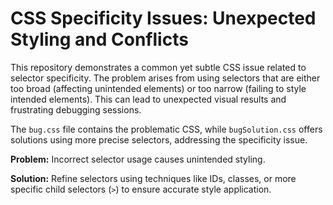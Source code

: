 # CSS Specificity Issues: Unexpected Styling and Conflicts

This repository demonstrates a common yet subtle CSS issue related to selector specificity.  The problem arises from using selectors that are either too broad (affecting unintended elements) or too narrow (failing to style intended elements). This can lead to unexpected visual results and frustrating debugging sessions.

The `bug.css` file contains the problematic CSS, while `bugSolution.css` offers solutions using more precise selectors, addressing the specificity issue.

**Problem:** Incorrect selector usage causes unintended styling.

**Solution:** Refine selectors using techniques like IDs, classes, or more specific child selectors (`>`) to ensure accurate style application.